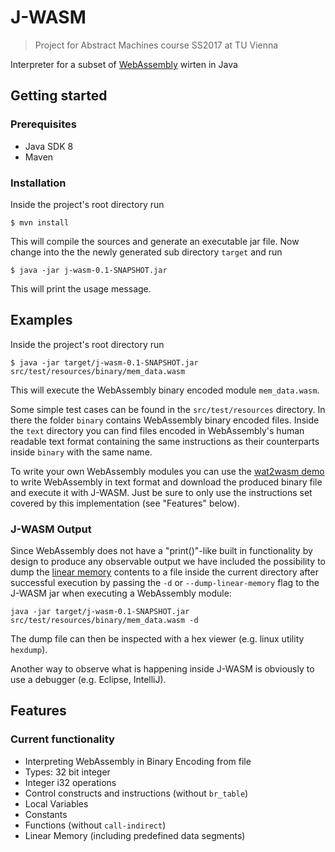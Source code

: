 # J-WASM

> Project for Abstract Machines course SS2017 at TU Vienna

Interpreter for a subset of [WebAssembly](http://webassembly.org) wirten in Java

## Getting started

### Prerequisites

* Java SDK 8
* Maven

### Installation

Inside the project's root directory run

```
$ mvn install
```

This will compile the sources and generate an executable jar file.
Now change into the the newly generated sub directory `target` and run

```
$ java -jar j-wasm-0.1-SNAPSHOT.jar
```

This will print the usage message.

## Examples

Inside the project's root directory run

```
$ java -jar target/j-wasm-0.1-SNAPSHOT.jar src/test/resources/binary/mem_data.wasm
```
This will execute the WebAssembly binary encoded module `mem_data.wasm`.

Some simple test cases can be found in the `src/test/resources` directory. In there the folder `binary` contains WebAssembly binary encoded files. Inside the `text` directory you can find files encoded in WebAssembly's human readable text format containing the same instructions as their counterparts inside `binary` with the same name.

To write your own WebAssembly modules you can use the [wat2wasm demo](https://cdn.rawgit.com/WebAssembly/wabt/aae5a4b7/demo/wat2wasm/) to write WebAssembly in text format and download the produced binary file and execute it with J-WASM. Just be sure to only use the instructions set covered by this implementation (see "Features" below).

### J-WASM Output

Since WebAssembly does not have a "print()"-like built in functionality by design to produce any observable output we have included the possibility to dump the [linear memory](http://webassembly.org/docs/semantics/#linear-memory) contents to a file inside the current directory after successful execution by passing the `-d` or `--dump-linear-memory` flag to the J-WASM jar when executing a WebAssembly module: 
```
java -jar target/j-wasm-0.1-SNAPSHOT.jar src/test/resources/binary/mem_data.wasm -d
```

The dump file can then be inspected with a hex viewer (e.g. linux utility `hexdump`).

Another way to observe what is happening inside J-WASM is obviously to use a debugger (e.g. Eclipse, IntelliJ).

## Features

### Current functionality

* Interpreting WebAssembly in Binary Encoding from file
* Types: 32 bit integer
* Integer i32 operations
* Control constructs and instructions (without `br_table`)
* Local Variables
* Constants
* Functions (without `call-indirect`)
* Linear Memory (including predefined data segments)
